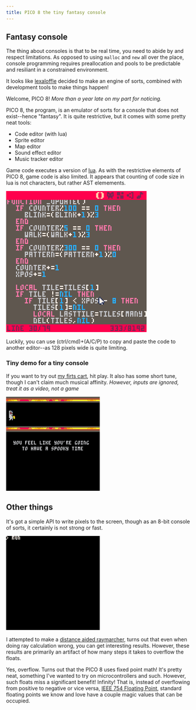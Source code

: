 ```yaml
---
title: PICO 8 the tiny fantasy console
---
```


## Fantasy console

The thing about consoles is that to be real time, you need to
abide by and respect limitations.
As opposed to using `malloc` and `new` all over the place,
console programming requires preallocation and pools to be
predictable and resiliant in a constrained environment.

It looks like [lexaloffle][] decided to make an engine of sorts,
combined with development tools to make things happen!

Welcome, PICO 8! *More than a year late on my part for noticing.*

PICO 8, the program, is an emulator of sorts for a console that
does not exist--hence "fantasy".
It is quite restrictive, but it comes with some pretty neat tools:

* Code editor (with lua)
* Sprite editor
* Map editor
* Sound effect editor
* Music tracker editor

Game code executes a version of [lua][].
As with the restrictive elements of PICO 8, game code is also limited.
It appears that counting of code size in lua is not characters,
but rather AST elemements.

![](/images/pico/code.png)

Luckily, you can use (ctrl/cmd)+(A/C/P) to copy and paste the code
to another editor--as 128 pixels wide is quite limiting.

### Tiny demo for a tiny console
If you want to try out [my firts cart][spoopy], hit play.
It also has some short tune, though I can't claim much musical affinity.
*However, inputs are ignored, treat it as a video, not a game*

![](/images/pico/spooky.gif)

## Other things

It's got a simple API to write pixels to the screen, though as an
8-bit console of sorts, it certainly is not strong or fast.

![](/images/pico/rendering.gif)

I attempted to make a [distance aided raymarcher][raymarch], turns out that
even when doing ray calculation wrong, you can get interesting results.
However, these results are primarily an artifact of how many steps it
takes to overflow the floats.

Yes, overflow. Turns out that the PICO 8 uses fixed point math!
It's pretty neat, something I've wanted to try on microcontrollers
and such.
However, such floats miss a significant benefit! Infinity!
That is, instead of overflowing from positive to negative or vice versa,
[IEEE 754 Floating Point][IEEE754], standard floating points we know
and love have a couple magic values that can be occupied.

[lexaloffle]: http://www.lexaloffle.com/
[pico8]: http://www.lexaloffle.com/pico-8.php
[spoopy]: http://www.lexaloffle.com/bbs/?tid=28830
[IEEE754]: https://en.wikipedia.org/wiki/IEEE_floating_point
[raymarch]: http://www.alanzucconi.com/2016/07/01/raymarching/
[undertale]: http://undertale.com
[lua]: https://www.lua.org